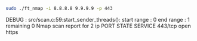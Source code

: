 <!--  -->
```bash
sudo ./ft_nmap -i 8.8.8.8 9.9.9.9 -p 443
```
DEBUG : src/scan.c:59:start_sender_threads(): 
start range : 0 end range : 1 remaining 0 
Nmap scan report for 2 ip PORT       STATE        SERVICE
443/tcp   open         https

